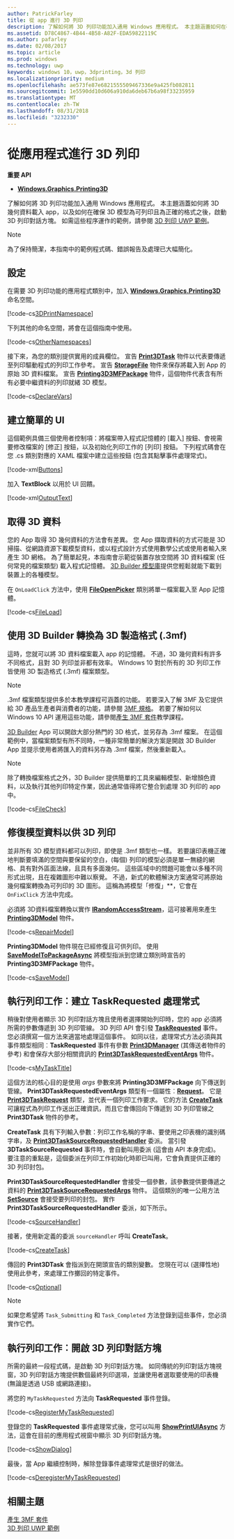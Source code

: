 ```yaml
---
author: PatrickFarley
title: 從 app 進行 3D 列印
description: 了解如何將 3D 列印功能加入通用 Windows 應用程式。 本主題涵蓋如何在確保 3D 模型為可列印且為正確的格式之後，啟動 3D 列印對話方塊。
ms.assetid: D78C4867-4B44-4B58-A82F-EDA59822119C
ms.author: pafarley
ms.date: 02/08/2017
ms.topic: article
ms.prod: windows
ms.technology: uwp
keywords: windows 10，uwp，3dprinting，3d 列印
ms.localizationpriority: medium
ms.openlocfilehash: ae573fe87e6821555509467336e9a425fb082811
ms.sourcegitcommit: 1e5590dd10d606a910da6deb67b6a98f33235959
ms.translationtype: MT
ms.contentlocale: zh-TW
ms.lasthandoff: 08/31/2018
ms.locfileid: "3232330"
---
```

# <a name="3d-printing-from-your-app"></a>從應用程式進行 3D 列印

**重要 API**

-   [**Windows.Graphics.Printing3D**](https://msdn.microsoft.com/library/windows/apps/dn998169)

了解如何將 3D 列印功能加入通用 Windows 應用程式。 本主題涵蓋如何將 3D 幾何資料載入 app，以及如何在確保 3D 模型為可列印且為正確的格式之後，啟動 3D 列印對話方塊。 如需這些程序運作的範例，請參閱 [3D 列印 UWP 範例](https://github.com/Microsoft/Windows-universal-samples/tree/master/Samples/3DPrinting)。

> [!NOTE]
> 為了保持簡潔，本指南中的範例程式碼、錯誤報告及處理已大幅簡化。

## <a name="setup"></a>設定


在需要 3D 列印功能的應用程式類別中，加入 [**Windows.Graphics.Printing3D**](https://msdn.microsoft.com/library/windows/apps/dn998169) 命名空間。

[!code-cs[3DPrintNamespace](./code/3dprinthowto/cs/MainPage.xaml.cs#Snippet3DPrintNamespace)]

下列其他的命名空間，將會在這個指南中使用。

[!code-cs[OtherNamespaces](./code/3dprinthowto/cs/MainPage.xaml.cs#SnippetOtherNamespaces)]

接下來，為您的類別提供實用的成員欄位。 宣告 [**Print3DTask**](https://msdn.microsoft.com/library/windows/apps/dn998044) 物件以代表要傳遞至列印驅動程式的列印工作參考。 宣告 [**StorageFile**](https://msdn.microsoft.com/library/windows/apps/br227171) 物件來保存將載入到 App 的原始 3D 資料檔案。 宣告 [**Printing3D3MFPackage**](https://msdn.microsoft.com/library/windows/apps/dn998063) 物件，這個物件代表含有所有必要中繼資料的列印就緒 3D 模型。

[!code-cs[DeclareVars](./code/3dprinthowto/cs/MainPage.xaml.cs#SnippetDeclareVars)]

## <a name="create-a-simple-ui"></a>建立簡單的 UI

這個範例具備三個使用者控制項：將檔案帶入程式記憶體的 \[載入\] 按鈕、會視需要修改檔案的 \[修正\] 按鈕，以及初始化列印工作的 \[列印\] 按鈕。 下列程式碼會在您 .cs 類別對應的 XAML 檔案中建立這些按鈕 (包含其點擊事件處理常式)。

[!code-xml[Buttons](./code/3dprinthowto/cs/MainPage.xaml#SnippetButtons)]

加入 **TextBlock** 以用於 UI 回饋。

[!code-xml[OutputText](./code/3dprinthowto/cs/MainPage.xaml#SnippetOutputText)]



## <a name="get-the-3d-data"></a>取得 3D 資料


您的 App 取得 3D 幾何資料的方法會有差異。 您 App 擷取資料的方式可能是 3D 掃描、從網路資源下載模型資料，或以程式設計方式使用數學公式或使用者輸入來產生 3D 網格。 為了簡單起見，本指南會示範從裝置存放空間將 3D 資料檔案 (任何常見的檔案類型) 載入程式記憶體。 [3D Builder 模型庫](https://developer.microsoft.com/windows/hardware/3d-builder-model-library)提供您輕鬆就能下載到裝置上的各種模型。

在 `OnLoadClick` 方法中，使用 [**FileOpenPicker**](https://msdn.microsoft.com/library/windows/apps/br207847) 類別將單一檔案載入至 App 記憶體。

[!code-cs[FileLoad](./code/3dprinthowto/cs/MainPage.xaml.cs#SnippetFileLoad)]

## <a name="use-3d-builder-to-convert-to-3d-manufacturing-format-3mf"></a>使用 3D Builder 轉換為 3D 製造格式 (.3mf)

這時，您就可以將 3D 資料檔案載入 app 的記憶體。 不過，3D 幾何資料有許多不同格式，且對 3D 列印並非都有效率。 Windows 10 對於所有的 3D 列印工作皆使用 3D 製造格式 (.3mf) 檔案類型。

> [!NOTE]  
> .3mf 檔案類型提供多於本教學課程可涵蓋的功能。 若要深入了解 3MF 及它提供給 3D 產品生產者與消費者的功能，請參閱 [3MF 規格](http://3mf.io/what-is-3mf/3mf-specification/)。 若要了解如何以 Windows 10 API 運用這些功能，請參閱[產生 3MF 套件](https://msdn.microsoft.com/windows/uwp/devices-sensors/generate-3mf)教學課程。

[3D Builder](https://www.microsoft.com/store/apps/3d-builder/9wzdncrfj3t6) App 可以開啟大部分熱門的 3D 格式，並另存為 .3mf 檔案。 在這個範例中，當檔案類型有所不同時，一種非常簡單的解決方案是開啟 3D Builder App 並提示使用者將匯入的資料另存為 .3mf 檔案，然後重新載入。

> [!NOTE]  
> 除了轉換檔案格式之外，3D Builder 提供簡單的工具來編輯模型、新增顏色資料，以及執行其他列印特定作業，因此通常值得將它整合到處理 3D 列印的 app 中。

[!code-cs[FileCheck](./code/3dprinthowto/cs/MainPage.xaml.cs#SnippetFileCheck)]

## <a name="repair-model-data-for-3d-printing"></a>修復模型資料以供 3D 列印

並非所有 3D 模型資料都可以列印，即使是 .3mf 類型也一樣。 若要讓印表機正確地判斷要填滿的空間與要保留的空白，(每個) 列印的模型必須是單一無縫的網格、具有對外區面法線，且具有多面幾何。 這些區域中的問題可能會以多種不同形式出現，且在複雜圖形中難以察覺。 不過，新式的軟體解決方案通常可將原始幾何檔案轉換為可列印的 3D 圖形。 這稱為將模型「修復」**，它會在 `OnFixClick` 方法中完成。

必須將 3D資料檔案轉換以實作 [**IRandomAccessStream**](https://msdn.microsoft.com/library/windows/apps/br241731)，這可接著用來產生 [**Printing3DModel**](https://msdn.microsoft.com/library/windows/apps/mt203679) 物件。

[!code-cs[RepairModel](./code/3dprinthowto/cs/MainPage.xaml.cs#SnippetRepairModel)]

**Printing3DModel** 物件現在已經修復且可供列印。 使用 [**SaveModelToPackageAsync**](https://msdn.microsoft.com/library/windows/apps/windows.graphics.printing3d.printing3d3mfpackage.savemodeltopackageasync) 將模型指派到您建立類別時宣告的 **Printing3D3MFPackage** 物件。

[!code-cs[SaveModel](./code/3dprinthowto/cs/MainPage.xaml.cs#SnippetSaveModel)]

## <a name="execute-printing-task-create-a-taskrequested-handler"></a>執行列印工作︰建立 TaskRequested 處理常式


稍後對使用者顯示 3D 列印對話方塊且使用者選擇開始列印時，您的 app 必須將所需的參數傳遞到 3D 列印管線。 3D 列印 API 會引發 **[TaskRequested](https://docs.microsoft.com/uwp/api/Windows.Graphics.Printing3D.Print3DManager.TaskRequested)** 事件。 您必須撰寫一個方法來適當地處理這個事件。 如同以往，處理常式方法必須與其事件類型相同︰**TaskRequested** 事件有參數 [**Print3DManager**](https://msdn.microsoft.com/library/windows/apps/dn998029) (其傳送者物件的參考) 和會保存大部分相關資訊的 [**Print3DTaskRequestedEventArgs**](https://msdn.microsoft.com/library/windows/apps/dn998051) 物件。

[!code-cs[MyTaskTitle](./code/3dprinthowto/cs/MainPage.xaml.cs#SnippetMyTaskTitle)]

這個方法的核心目的是使用 *args* 參數來將 **Printing3D3MFPackage** 向下傳送到管線。 **Print3DTaskRequestedEventArgs** 類型有一個屬性︰[**Request**](https://msdn.microsoft.com/library/windows/apps/windows.graphics.printing3d.print3dtaskrequestedeventargs.request.aspx)。 它是 [**Print3DTaskRequest**](https://msdn.microsoft.com/library/windows/apps/dn998050) 類型，並代表一個列印工作要求。 它的方法 [**CreateTask**](https://msdn.microsoft.com/library/windows/apps/windows.graphics.printing3d.print3dtaskrequest.createtask.aspx) 可讓程式為列印工作送出正確資訊，而且它會傳回向下傳遞到 3D 列印管線之 **Print3DTask** 物件的參考。

**CreateTask** 具有下列輸入參數：列印工作名稱的字串、要使用之印表機的識別碼字串，及 [**Print3DTaskSourceRequestedHandler**](https://msdn.microsoft.com/library/windows/apps/windows.graphics.printing3d.print3dtasksourcerequestedhandler.aspx) 委派。 當引發 **3DTaskSourceRequested** 事件時，會自動叫用委派 (這會由 API 本身完成)。 要注意的重點是，這個委派在列印工作初始化時即已叫用，它會負責提供正確的 3D 列印封包。

**Print3DTaskSourceRequestedHandler** 會接受一個參數，該參數提供要傳遞之資料的 [**Print3DTaskSourceRequestedArgs**](https://msdn.microsoft.com/library/windows/apps/dn998056) 物件。 這個類別的唯一公用方法 [**SetSource**](https://msdn.microsoft.com/library/windows/apps/windows.graphics.printing3d.print3dtasksourcerequestedargs.setsource.aspx) 會接受要列印的封包。 實作 **Print3DTaskSourceRequestedHandler** 委派，如下所示。

[!code-cs[SourceHandler](./code/3dprinthowto/cs/MainPage.xaml.cs#SnippetSourceHandler)]

接著，使用新定義的委派 `sourceHandler` 呼叫 **CreateTask**。

[!code-cs[CreateTask](./code/3dprinthowto/cs/MainPage.xaml.cs#SnippetCreateTask)]

傳回的 **Print3DTask** 會指派到在開頭宣告的類別變數。 您現在可以 (選擇性地) 使用此參考，來處理工作擲回的特定事件。

[!code-cs[Optional](./code/3dprinthowto/cs/MainPage.xaml.cs#SnippetOptional)]

> [!NOTE]  
> 如果您希望將 `Task_Submitting` 和 `Task_Completed` 方法登錄到這些事件，您必須實作它們。

## <a name="execute-printing-task-open-3d-print-dialog"></a>執行列印工作︰開啟 3D 列印對話方塊


所需的最終一段程式碼，是啟動 3D 列印對話方塊。 如同傳統的列印對話方塊視窗，3D 列印對話方塊提供數個最終列印選項，並讓使用者選取要使用的印表機 (無論是透過 USB 或網路連接)。

將您的 `MyTaskRequested` 方法向 **TaskRequested** 事件登錄。

[!code-cs[RegisterMyTaskRequested](./code/3dprinthowto/cs/MainPage.xaml.cs#SnippetRegisterMyTaskRequested)]

登錄您的 **TaskRequested** 事件處理常式後，您可以叫用 [**ShowPrintUIAsync**](https://msdn.microsoft.com/library/windows/apps/windows.graphics.printing3d.print3dmanager.showprintuiasync.aspx) 方法，這會在目前的應用程式視窗中顯示 3D 列印對話方塊。

[!code-cs[ShowDialog](./code/3dprinthowto/cs/MainPage.xaml.cs#SnippetShowDialog)]

最後，當 App 繼續控制時，解除登錄事件處理常式是很好的做法。  

[!code-cs[DeregisterMyTaskRequested](./code/3dprinthowto/cs/MainPage.xaml.cs#SnippetDeregisterMyTaskRequested)]

## <a name="related-topics"></a>相關主題

[產生 3MF 套件](https://msdn.microsoft.com/windows/uwp/devices-sensors/generate-3mf)  
[3D 列印 UWP 範例](https://github.com/Microsoft/Windows-universal-samples/tree/master/Samples/3DPrinting)
 

 
